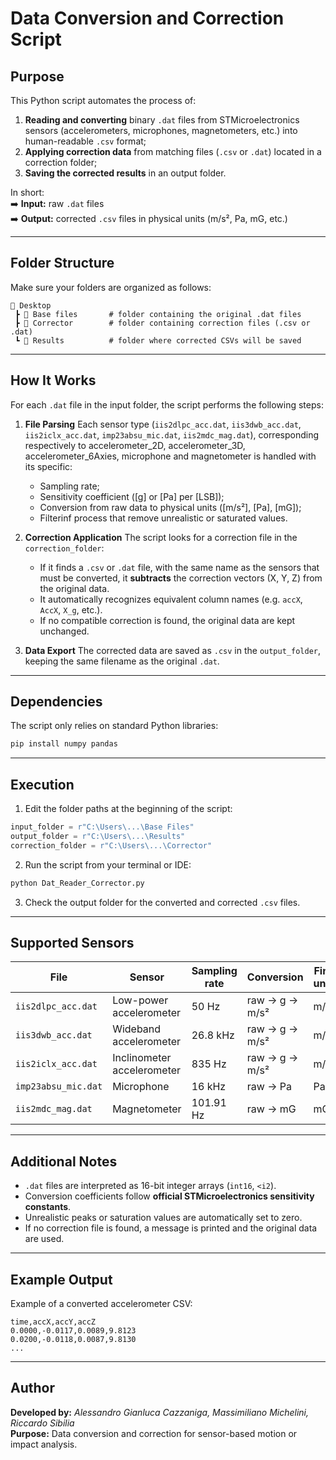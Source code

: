 # Data Conversion and Correction Script

##  Purpose

This Python script automates the process of:
1. **Reading and converting** binary `.dat` files from STMicroelectronics sensors (accelerometers, microphones, magnetometers, etc.) into human-readable `.csv` format;  
2. **Applying correction data** from matching files (`.csv` or `.dat`) located in a correction folder;  
3. **Saving the corrected results** in an output folder.

In short:  
➡️ **Input:** raw `.dat` files  
➡️ **Output:** corrected `.csv` files in physical units (m/s², Pa, mG, etc.)

---

##  Folder Structure

Make sure your folders are organized as follows:

```
📂 Desktop
 ┣ 📂 Base files       # folder containing the original .dat files
 ┣ 📂 Corrector        # folder containing correction files (.csv or .dat)
 ┗ 📂 Results          # folder where corrected CSVs will be saved
```

---

##  How It Works

For each `.dat` file in the input folder, the script performs the following steps:

1. **File Parsing**
    Each sensor type (`iis2dlpc_acc.dat`, `iis3dwb_acc.dat`, `iis2iclx_acc.dat`, `imp23absu_mic.dat`, `iis2mdc_mag.dat`),
    corresponding respectively to accelerometer_2D, accelerometer_3D, accelerometer_6Axies, microphone and magnetometer is handled with its specific:
     - Sampling rate;
     - Sensitivity coefficient ([g] or [Pa] per [LSB]);
     - Conversion from raw data to physical units ([m/s²], [Pa], [mG]);
     - Filterinf process that remove unrealistic or saturated values.

3. **Correction Application**
    The script looks for a correction file in the `correction_folder`:
     - If it finds a `.csv` or `.dat` file, with the same name as the sensors that must be converted, it **subtracts** the correction vectors (X, Y, Z) from the original data.
     - It automatically recognizes equivalent column names (e.g. `accX`, `AccX`, `X_g`, etc.).
     - If no compatible correction is found, the original data are kept unchanged.

4. **Data Export**
    The corrected data are saved as `.csv` in the `output_folder`, keeping the same filename as the original `.dat`.

---

##  Dependencies

The script only relies on standard Python libraries:

```bash
pip install numpy pandas
```

---

##  Execution

1. Edit the folder paths at the beginning of the script:

```python
input_folder = r"C:\Users\...\Base Files"
output_folder = r"C:\Users\...\Results"
correction_folder = r"C:\Users\...\Corrector"
```

2. Run the script from your terminal or IDE:

```bash
python Dat_Reader_Corrector.py
```

3. Check the output folder for the converted and corrected `.csv` files.

---

##  Supported Sensors

| File | Sensor | Sampling rate | Conversion | Final units |
|------|---------|----------------|-------------|--------------|
| `iis2dlpc_acc.dat` | Low-power accelerometer | 50 Hz | raw → g → m/s² | m/s² |
| `iis3dwb_acc.dat` | Wideband accelerometer | 26.8 kHz | raw → g → m/s² | m/s² |
| `iis2iclx_acc.dat` | Inclinometer accelerometer | 835 Hz | raw → g → m/s² | m/s² |
| `imp23absu_mic.dat` | Microphone | 16 kHz | raw → Pa | Pa |
| `iis2mdc_mag.dat` | Magnetometer | 101.91 Hz | raw → mG | mG |

---

##  Additional Notes

- `.dat` files are interpreted as 16-bit integer arrays (`int16`, `<i2`).
- Conversion coefficients follow **official STMicroelectronics sensitivity constants**.
- Unrealistic peaks or saturation values are automatically set to zero.
- If no correction file is found, a message is printed and the original data are used.

---

##  Example Output

Example of a converted accelerometer CSV:

```csv
time,accX,accY,accZ
0.0000,-0.0117,0.0089,9.8123
0.0200,-0.0118,0.0087,9.8130
...
```

---

##  Author

**Developed by:** *Alessandro Gianluca Cazzaniga, Massimiliano Michelini, Riccardo Sibilia*  
**Purpose:** Data conversion and correction for sensor-based motion or impact analysis.  
